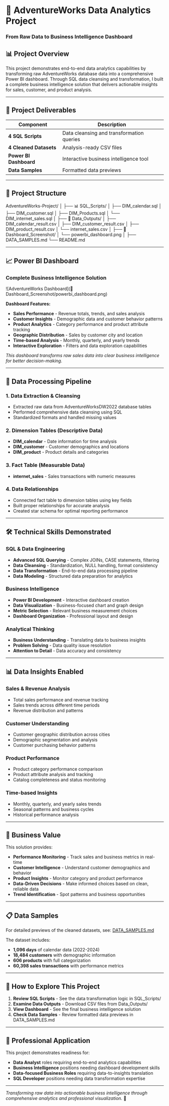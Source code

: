 # 🚀 AdventureWorks Data Analytics Project
### From Raw Data to Business Intelligence Dashboard

## 📊 Project Overview
This project demonstrates end-to-end data analytics capabilities by transforming raw AdventureWorks database data into a comprehensive Power BI dashboard. Through SQL data cleansing and transformation, I built a complete business intelligence solution that delivers actionable insights for sales, customer, and product analysis.

---

## 🎯 Project Deliverables

| Component | Description |
|-----------|-------------|
| **4 SQL Scripts** | Data cleansing and transformation queries |
| **4 Cleaned Datasets** | Analysis-ready CSV files |
| **Power BI Dashboard** | Interactive business intelligence tool |
| **Data Samples** | Formatted data previews |

---

## 📁 Project Structure
AdventureWorks-Project/
│
├── 📊 SQL_Scripts/
│ ├── DIM_calendar.sql
│ ├── DIM_customer.sql
│ ├── DIM_Products.sql
│ └── DIM_internet_sales.sql
│
├── 📂 Data_Outputs/
│ ├── DIM_calendar_result.csv
│ ├── DIM_customer_result.csv
│ ├── DIM_product_result.csv
│ └── internet_sales.csv
│
├── 📸 Dashboard_Screenshot/
│ └── powerbi_dashboard.png
│
├── DATA_SAMPLES.md
└── README.md


---

## 📈 Power BI Dashboard

### Complete Business Intelligence Solution
![AdventureWorks Dashboard](📸 Dashboard_Screenshot/powerbi_dashboard.png)

**Dashboard Features:**
- **Sales Performance** - Revenue totals, trends, and sales analysis
- **Customer Insights** - Demographic data and customer behavior patterns
- **Product Analytics** - Category performance and product attribute tracking
- **Geographic Distribution** - Sales by customer city and location
- **Time-based Analysis** - Monthly, quarterly, and yearly trends
- **Interactive Exploration** - Filters and data exploration capabilities

*This dashboard transforms raw sales data into clear business intelligence for better decision-making.*

---

## 🔧 Data Processing Pipeline

### 1. **Data Extraction & Cleansing**
- Extracted raw data from AdventureWorksDW2022 database tables
- Performed comprehensive data cleansing using SQL
- Standardized formats and handled missing values

### 2. **Dimension Tables** (Descriptive Data)
- **DIM_calendar** - Date information for time analysis
- **DIM_customer** - Customer demographics and locations  
- **DIM_product** - Product details and categories

### 3. **Fact Table** (Measurable Data)
- **internet_sales** - Sales transactions with numeric measures

### 4. **Data Relationships**
- Connected fact table to dimension tables using key fields
- Built proper relationships for accurate analysis
- Created star schema for optimal reporting performance

---

## 🛠 Technical Skills Demonstrated

### SQL & Data Engineering
- **Advanced SQL Querying** - Complex JOINs, CASE statements, filtering
- **Data Cleansing** - Standardization, NULL handling, format consistency
- **Data Transformation** - End-to-end data processing pipeline
- **Data Modeling** - Structured data preparation for analytics

### Business Intelligence
- **Power BI Development** - Interactive dashboard creation
- **Data Visualization** - Business-focused chart and graph design
- **Metric Selection** - Relevant business measurement choices
- **Dashboard Organization** - Professional layout and design

### Analytical Thinking
- **Business Understanding** - Translating data to business insights
- **Problem Solving** - Data quality issue resolution
- **Attention to Detail** - Data accuracy and consistency

---

## 📊 Data Insights Enabled

### Sales & Revenue Analysis
- Total sales performance and revenue tracking
- Sales trends across different time periods
- Revenue distribution and patterns

### Customer Understanding
- Customer geographic distribution across cities
- Demographic segmentation and analysis
- Customer purchasing behavior patterns

### Product Performance
- Product category performance comparison
- Product attribute analysis and tracking
- Catalog completeness and status monitoring

### Time-based Insights
- Monthly, quarterly, and yearly sales trends
- Seasonal patterns and business cycles
- Historical performance analysis

---

## 🎯 Business Value

This solution provides:
- **Performance Monitoring** - Track sales and business metrics in real-time
- **Customer Intelligence** - Understand customer demographics and behavior
- **Product Insights** - Monitor category and product performance
- **Data-Driven Decisions** - Make informed choices based on clean, reliable data
- **Trend Identification** - Spot patterns and business opportunities

---

## 📋 Data Samples

For detailed previews of the cleaned datasets, see: [DATA_SAMPLES.md](DATA_SAMPLES.md)

The dataset includes:
- **1,096 days** of calendar data (2022-2024)
- **18,484 customers** with demographic information
- **606 products** with full categorization
- **60,398 sales transactions** with performance metrics

---

## 🚀 How to Explore This Project

1. **Review SQL Scripts** - See the data transformation logic in SQL_Scripts/
2. **Examine Data Outputs** - Download CSV files from Data_Outputs/
3. **View Dashboard** - See the final business intelligence solution
4. **Check Data Samples** - Review formatted data previews in DATA_SAMPLES.md

---

## 💼 Professional Application

This project demonstrates readiness for:
- **Data Analyst** roles requiring end-to-end analytics capabilities
- **Business Intelligence** positions needing dashboard development skills
- **Data-focused Business Roles** requiring data-to-insights translation
- **SQL Developer** positions needing data transformation expertise

---

*Transforming raw data into actionable business intelligence through comprehensive analytics and professional visualization.* 🚀
